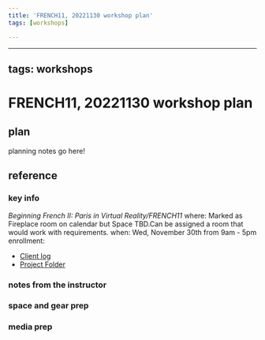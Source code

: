 ```yaml
---
title: 'FRENCH11, 20221130 workshop plan'
tags: [workshops]

---
```


---
tags: workshops
---
# FRENCH11, 20221130 workshop plan

## plan
planning notes go here!
## reference
### key info
*Beginning French II: Paris in Virtual Reality/FRENCH11*
where: Marked as Fireplace room on calendar but Space TBD.Can be assigned a room that would work with requirements.
when: Wed, November 30th from 9am - 5pm
enrollment: 
* [Client log](https://docs.google.com/document/d/1VrN293g6-mavQQmIJREYkGdrjeXJOaERCAIVZnH5q1k/edit#)
* [Project Folder](https://drive.google.com/drive/folders/1-Vh-dY6okOOzV4ul3qEjUBI-s43RiwgH)

### notes from the instructor
### space and gear prep
### media prep